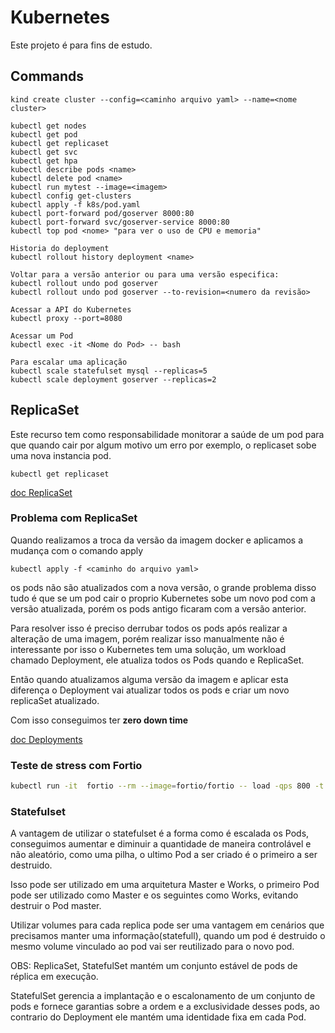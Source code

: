 # Kubernetes
Este projeto é para fins de estudo.

## Commands

```
kind create cluster --config=<caminho arquivo yaml> --name=<nome cluster>

kubectl get nodes
kubectl get pod
kubectl get replicaset
kubectl get svc
kubectl get hpa
kubectl describe pods <name>
kubectl delete pod <name>
kubectl run mytest --image=<imagem>
kubectl config get-clusters
kubectl apply -f k8s/pod.yaml
kubectl port-forward pod/goserver 8000:80
kubectl port-forward svc/goserver-service 8000:80
kubectl top pod <nome> "para ver o uso de CPU e memoria"

Historia do deployment
kubectl rollout history deployment <name>

Voltar para a versão anterior ou para uma versão especifica:
kubectl rollout undo pod goserver
kubectl rollout undo pod goserver --to-revision=<numero da revisão>

Acessar a API do Kubernetes
kubectl proxy --port=8080

Acessar um Pod
kubectl exec -it <Nome do Pod> -- bash

Para escalar uma aplicação
kubectl scale statefulset mysql --replicas=5
kubectl scale deployment goserver --replicas=2
```


## ReplicaSet

Este recurso tem como responsabilidade monitorar a saúde de um pod para que quando cair por algum motivo
um erro por exemplo, o replicaset sobe uma nova instancia pod.

```
kubectl get replicaset
```
[doc ReplicaSet](https://kubernetes.io/docs/concepts/workloads/controllers/replicaset/)

### Problema com ReplicaSet

Quando realizamos a troca da versão da imagem docker e aplicamos a mudança com o comando apply

```
kubectl apply -f <caminho do arquivo yaml>
```

os pods não são atualizados com a nova versão, o grande problema disso tudo é que se um pod cair
o proprio Kubernetes sobe um novo pod com a versão atualizada, porém os pods antigo ficaram com
a versão anterior.

Para resolver isso é preciso derrubar todos os pods após realizar a alteração de uma imagem,
porém realizar isso manualmente não é interessante por isso o Kubernetes tem uma solução, um workload
chamado Deployment, ele atualiza todos os Pods quando e ReplicaSet.

Então quando atualizamos alguma versão da imagem e aplicar esta diferença o Deployment vai atualizar todos os pods e criar um novo replicaSet atualizado.

Com isso conseguimos ter **zero down time**

[doc Deployments](https://kubernetes.io/docs/concepts/workloads/controllers/deployment/)


### Teste de stress com Fortio

```bash
kubectl run -it  fortio --rm --image=fortio/fortio -- load -qps 800 -t 120s -c 70 "http://goserver-service/healthz"
```

### Statefulset

A vantagem de utilizar o statefulset é a forma como é escalada os Pods, conseguimos aumentar e diminuir a quantidade de maneira controlável e não aleatório, como uma pilha, o ultimo Pod a ser criado é o primeiro a ser destruido.

Isso pode ser utilizado em uma arquitetura Master e Works, o primeiro Pod pode ser utilizado como Master e os seguintes como Works, evitando destruir o Pod master.

Utilizar volumes para cada replica pode ser uma vantagem em cenários que precisamos manter uma informação(statefull), quando um pod é destruido o mesmo volume vinculado ao pod vai ser reutilizado para o novo pod.

OBS: ReplicaSet, StatefulSet mantém um conjunto estável de pods de réplica em execução.

StatefulSet gerencia a implantação e o escalonamento de um conjunto de pods e fornece garantias sobre a ordem e a exclusividade desses pods, ao contrario do Deployment ele mantém uma identidade fixa em cada Pod.